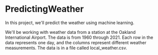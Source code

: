 # PredictingWeather
In this project, we'll predict the weather using machine learning.

We'll be working with weather data from a station at the Oakland International Airport. The data is from 1960 through 2021. Each row in the data represents one day, and the columns represent different weather measurements. The data is in a file called local_weather.csv.
